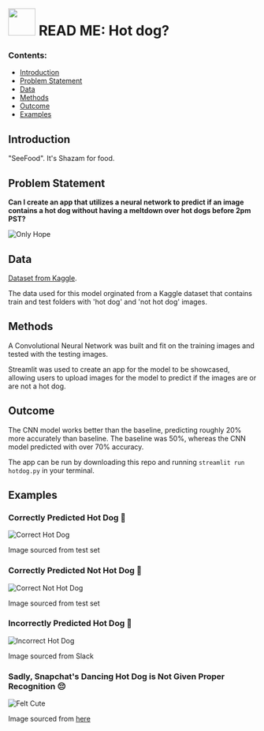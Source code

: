 # <img src="https://cdn.trendhunterstatic.com/thumbs/dancing-hot-dog.jpeg?auto=webp" width="55" height="55"> READ ME: Hot dog?

### Contents:
- [Introduction](#Introduction)
- [Problem Statement](#Problem-Statement)
- [Data](#Data)
- [Methods](#Methods)
- [Outcome](#Outcome) 
- [Examples](#Examples) 

## Introduction

"SeeFood". It's Shazam for food. 

## Problem Statement

**Can I create an app that utilizes a neural network to predict if an image contains a hot dog without having a meltdown over hot dogs before 2pm PST?** 

![Only Hope](./images/onlyhotdog.jpeg)

## Data 
[Dataset from Kaggle](https://www.kaggle.com/yashvrdnjain/hotdognothotdog#__sid=js0).

The data used for this model orginated from a Kaggle dataset that contains train and test folders with 'hot dog' and 'not hot dog' images. 

## Methods 

A Convolutional Neural Network was built and fit on the training images and tested with the testing images. 

Streamlit was used to create an app for the model to be showcased, allowing users to upload images for the model to predict if the images are or are not a hot dog. 

## Outcome

The CNN model works better than the baseline, predicting roughly 20% more accurately than baseline. The baseline was 50%, whereas the CNN model predicted with over 70% accuracy. 

The app can be run by downloading this repo and running `streamlit run hotdog.py` in your terminal. 

## Examples

### Correctly Predicted Hot Dog 🌭
![Correct Hot Dog](./images/correcthot.png)

Image sourced from test set

### Correctly Predicted Not Hot Dog 🐹
![Correct Not Hot Dog](./images/correctnothot.png)

Image sourced from test set

### Incorrectly Predicted Hot Dog 🤨
![Incorrect Hot Dog](./images/incorrecthotdog.png) 

Image sourced from Slack

### Sadly, Snapchat's Dancing Hot Dog is Not Given Proper Recognition 😔
![Felt Cute](./images/feltcutenothot.png)

Image sourced from [here](https://i.insider.com/5964ffddd9fccdb1278b5739?width=1000&format=jpeg&auto=webp) 

